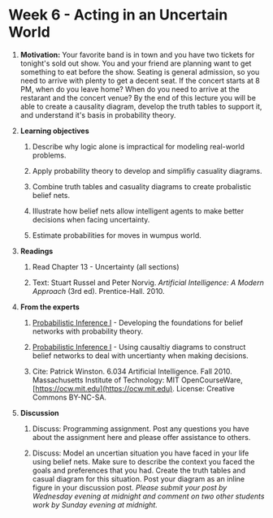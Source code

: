 # Week 6 - Acting in an Uncertain World

1. **Motivation:** Your favorite band is in town and you have two tickets for tonight's sold out show.  You and your friend are planning want to get something to eat before the show.  Seating is general admission, so you need to arrive with plenty to get a decent seat.  If the concert starts at 8 PM, when do you leave home?  When do you need to arrive at the restarant and the concert venue?  By the end of this lecture you will be able to create a causality diagram, develop the truth tables to support it, and understand it's basis in probability theory.

1. **Learning objectives**

    1. Describe why logic alone is impractical for modeling real-world problems.

    1. Apply probability theory to develop and simplifiy casuality diagrams.

    1. Combine truth tables and casuality diagrams to create probalistic belief nets.

    1. Illustrate how belief nets allow intelligent agents to make better decisions when facing uncertainty.

    1. Estimate probabilities for moves in wumpus world.

1. **Readings**
    1. Read Chapter 13 - Uncertainty (all sections)

    1. Text: Stuart Russel and Peter Norvig. _Artificial Intelligence: A Modern Approach_ (3rd ed). Prentice-Hall. 2010.

1. **From the experts**

    1. [Probabilistic Inference I](https://youtu.be/A6Ud6oUCRak) - Developing the foundations for belief networks with probability theory.

    1. [Probabilistic Inference I](https://youtu.be/EC6bf8JCpDQ) - Using causaltiy diagrams to construct belief networks to deal with uncertianty when making decisions.

    1. Cite: Patrick Winston. 6.034 Artificial Intelligence. Fall 2010. Massachusetts Institute of Technology: MIT OpenCourseWare, [https://ocw.mit.edu](https://ocw.mit.edu). License: Creative Commons BY-NC-SA.

1. **Discussion**

    1. Discuss:  Programming assignment. Post any questions you have about the assignment here and please offer assistance to others.

    1. Discuss: Model an uncertian situation you have faced in your life using belief nets.  Make sure to describe the context you faced the goals and preferences that you had.  Create the truth tables and casual diagram for this situation.  Post your diagram as an inline figure in your discussion post.  _Please submit your post by Wednesday evening at midnight and comment on two other students work by Sunday evening at midnight._
